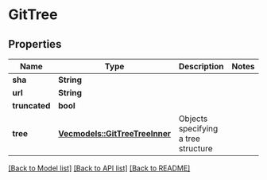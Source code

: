 # GitTree

## Properties

Name | Type | Description | Notes
------------ | ------------- | ------------- | -------------
**sha** | **String** |  | 
**url** | **String** |  | 
**truncated** | **bool** |  | 
**tree** | [**Vec<models::GitTreeTreeInner>**](git_tree_tree_inner.md) | Objects specifying a tree structure | 

[[Back to Model list]](../README.md#documentation-for-models) [[Back to API list]](../README.md#documentation-for-api-endpoints) [[Back to README]](../README.md)


